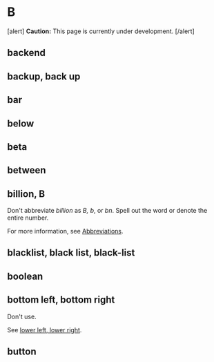 # B

[alert] **Caution:** This page is currently under development. [/alert]


## backend
## backup, back up
## bar
## below
## beta
## between

## billion, B

Don't abbreviate *billion* as *B, b*, or *bn*. Spell out the word or denote the entire number.

For more information, see [Abbreviations](numbers.md).

## blacklist, black list, black-list
## boolean
## bottom left, bottom right

Don't use.

See [lower left, lower right](l.md).

## button
